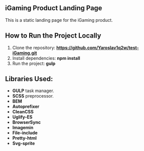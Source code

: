 ## iGaming Product Landing Page
This is a static landing page for the iGaming product.

## How to Run the Project Locally
1. Clone the repository: **https://github.com/Yaroslav1q2w/test-iGaming.git**
2. Install dependencies: **npm install**
3. Run the project: **gulp**

## Libraries Used:
- **GULP** task manager.
- **SCSS** preprocessor.
- **BEM**
- **Autoprefixer**
- **CleanCSS**
- **Uglify-ES**
- **BrowserSync**
- **Imagemin**
- **File-include**
- **Pretty-html**
- **Svg-sprite**

